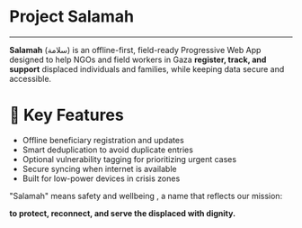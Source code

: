 # **Project Salamah**
---
**Salamah** (سلامة) is an offline-first, field-ready Progressive Web App designed to help NGOs and field workers in Gaza **register, track, and support** displaced individuals and families, while keeping data secure and accessible.

# 🌿 **Key Features**
* Offline beneficiary registration and updates
* Smart deduplication to avoid duplicate entries
* Optional vulnerability tagging for prioritizing urgent cases
* Secure syncing when internet is available
* Built for low-power devices in crisis zones

"Salamah" means safety and wellbeing , a name that reflects our mission:

**to protect, reconnect, and serve the displaced with dignity.**
